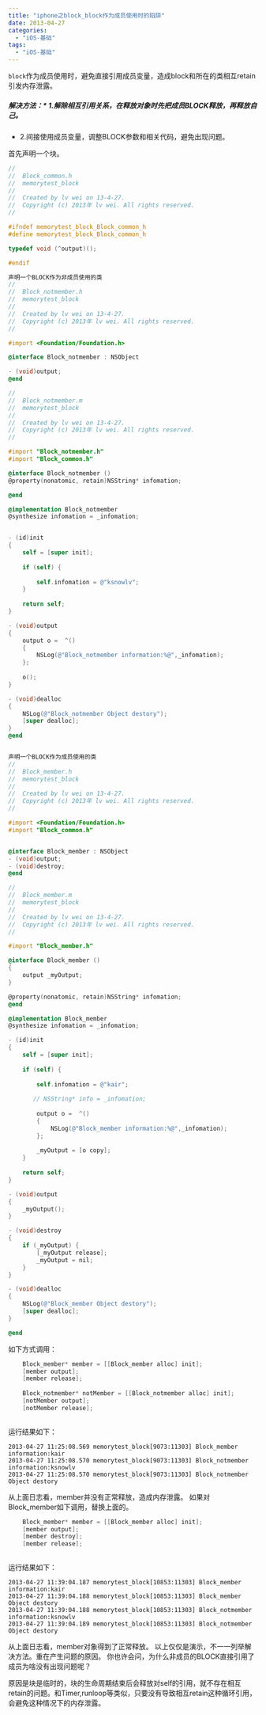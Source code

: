 ```yaml
---
title: "iphone之block_block作为成员使用时的陷阱"
date: 2013-04-27
categories:
  - "iOS-基础"
tags:
  - "iOS-基础"
---
```

<!--more-->


`block`作为成员使用时，避免直接引用成员变量，造成block和所在的类相互retain引发内存泄露。

##### 解决方法：* 1.解除相互引用关系，在释放对象时先把成员BLOCK释放，再释放自己。
* 2.间接使用成员变量，调整BLOCK参数和相关代码，避免出现问题。

首先声明一个块。

```objective-c
//
//  Block_common.h
//  memorytest_block
//
//  Created by lv wei on 13-4-27.
//  Copyright (c) 2013年 lv wei. All rights reserved.
//

#ifndef memorytest_block_Block_common_h
#define memorytest_block_Block_common_h

typedef void (^output)();

#endif

声明一个BLOCK作为非成员使用的类
//
//  Block_notmember.h
//  memorytest_block
//
//  Created by lv wei on 13-4-27.
//  Copyright (c) 2013年 lv wei. All rights reserved.
//

#import <Foundation/Foundation.h>

@interface Block_notmember : NSObject

- (void)output;
@end

//
//  Block_notmember.m
//  memorytest_block
//
//  Created by lv wei on 13-4-27.
//  Copyright (c) 2013年 lv wei. All rights reserved.
//

#import "Block_notmember.h"
#import "Block_common.h"

@interface Block_notmember ()
@property(nonatomic, retain)NSString* infomation;

@end

@implementation Block_notmember
@synthesize infomation = _infomation;


- (id)init
{
    self = [super init];
    
    if (self) {
        
        self.infomation = @"ksnowlv";
    }
    
    return self;
}

- (void)output
{
    output o =  ^()
    {
        NSLog(@"Block_notmember information:%@",_infomation);
    };
    
    o();
}

- (void)dealloc
{
    NSLog(@"Block_notmember Object destory");
    [super dealloc];
}
@end


声明一个BLOCK作为成员使用的类
//
//  Block_member.h
//  memorytest_block
//
//  Created by lv wei on 13-4-27.
//  Copyright (c) 2013年 lv wei. All rights reserved.
//

#import <Foundation/Foundation.h>
#import "Block_common.h"


@interface Block_member : NSObject
- (void)output;
- (void)destroy;
@end

//
//  Block_member.m
//  memorytest_block
//
//  Created by lv wei on 13-4-27.
//  Copyright (c) 2013年 lv wei. All rights reserved.
//

#import "Block_member.h"

@interface Block_member ()
{
    output _myOutput;
}

@property(nonatomic, retain)NSString* infomation;
@end

@implementation Block_member
@synthesize infomation = _infomation;

- (id)init
{
    self = [super init];
    
    if (self) {
        
        self.infomation = @"kair";
        
       // NSString* info = _infomation;
        
        output o =  ^()
        {
            NSLog(@"Block_member information:%@",_infomation);
        };
        
        _myOutput = [o copy];
    }
    
    return self;
}

- (void)output
{
    _myOutput();
}

- (void)destroy
{
    if (_myOutput) {
        [_myOutput release];
        _myOutput = nil;
    }
}

- (void)dealloc
{
    NSLog(@"Block_member Object destory");
    [super dealloc];
}

@end

```

如下方式调用：

```objective-c
    Block_member* member = [[Block_member alloc] init];
    [member output];
    [member release];
    
    Block_notmember* notMember = [[Block_notmember alloc] init];
    [notMember output];
    [notMember release];
    
```
    
运行结果如下：

	2013-04-27 11:25:08.569 memorytest_block[9073:11303] Block_member information:kair
	2013-04-27 11:25:08.570 memorytest_block[9073:11303] Block_notmember information:ksnowlv
	2013-04-27 11:25:08.570 memorytest_block[9073:11303] Block_notmember Object destory

从上面日志看，member并没有正常释放，造成内存泄露。
如果对Block_member如下调用，替换上面的。

```objective-c
    Block_member* member = [[Block_member alloc] init];
    [member output];
    [member destroy];
    [member release];
    
```

运行结果如下：

	2013-04-27 11:39:04.187 memorytest_block[10853:11303] Block_member information:kair
	2013-04-27 11:39:04.188 memorytest_block[10853:11303] Block_member Object destory
	2013-04-27 11:39:04.188 memorytest_block[10853:11303] Block_notmember information:ksnowlv
	2013-04-27 11:39:04.189 memorytest_block[10853:11303] Block_notmember Object destory
	
从上面日志看，member对象得到了正常释放。
以上仅仅是演示，不一一列举解决方法。重在产生问题的原因。
你也许会问，为什么非成员的BLOCK直接引用了成员为啥没有出现问题呢？

原因是块是临时的，块的生命周期结束后会释放对self的引用，就不存在相互retain的问题。和Timer,runloop等类似，只要没有导致相互retain这种循环引用，会避免这种情况下的内存泄露。
